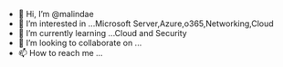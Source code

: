 - 👋 Hi, I’m @malindae
- 👀 I’m interested in ...Microsoft Server,Azure,o365,Networking,Cloud
- 🌱 I’m currently learning ...Cloud and Security 
- 💞️ I’m looking to collaborate on ...
- 📫 How to reach me ...

<!---
malindae/malindae is a ✨ special ✨ repository because its `README.md` (this file) appears on your GitHub profile.
You can click the Preview link to take a look at your changes.
--->

